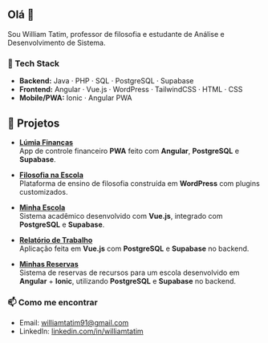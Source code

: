 ## Olá 👋
Sou William Tatim, professor de filosofia e estudante de Análise e Desenvolvimento de Sistema.  


### 🚀 Tech Stack
- **Backend:** Java · PHP · SQL · PostgreSQL · Supabase
- **Frontend:** Angular · Vue.js · WordPress · TailwindCSS · HTML · CSS
- **Mobile/PWA:** Ionic · Angular PWA  

## 📌 Projetos

- [**Lúmia Finanças**](https://lumiafinancas.com)  
  App de controle financeiro **PWA** feito com **Angular**, **PostgreSQL** e **Supabase**.

- [**Filosofia na Escola**](http://filosofianaescola.com/)  
  Plataforma de ensino de filosofia construída em **WordPress** com plugins customizados.

- [**Minha Escola**](https://minha-escola-olive.vercel.app)  
  Sistema acadêmico desenvolvido com **Vue.js**, integrado com **PostgreSQL** e **Supabase**.

- [**Relatório de Trabalho**](https://relatorio-trabalho.vercel.app/login)  
  Aplicação feita em **Vue.js** com **PostgreSQL** e **Supabase** no backend.

- [**Minhas Reservas**](https://minhas-reservas.vercel.app/login)  
  Sistema de reservas de recursos para um escola desenvolvido em **Angular** + **Ionic**, utilizando **PostgreSQL** e **Supabase** no backend.


### 📫 Como me encontrar
- Email: williamtatim91@gmail.com
- LinkedIn: [linkedin.com/in/williamtatim](https://linkedin.com/in/williamtatim)






